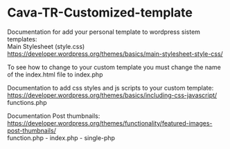 # Cava-TR-Customized-template

Documentation for add your personal template to wordpress sistem templates:<br>
Main Stylesheet (style.css)<br>
https://developer.wordpress.org/themes/basics/main-stylesheet-style-css/

To see how to change to your custom template you must change the name of the index.html file to index.php


Documentation to add css styles and js scripts to your custom template:<br>
https://developer.wordpress.org/themes/basics/including-css-javascript/<br>
functions.php

Documentation Post thumbnails:<br>
https://developer.wordpress.org/themes/functionality/featured-images-post-thumbnails/<br>
function.php - index.php - single-php
